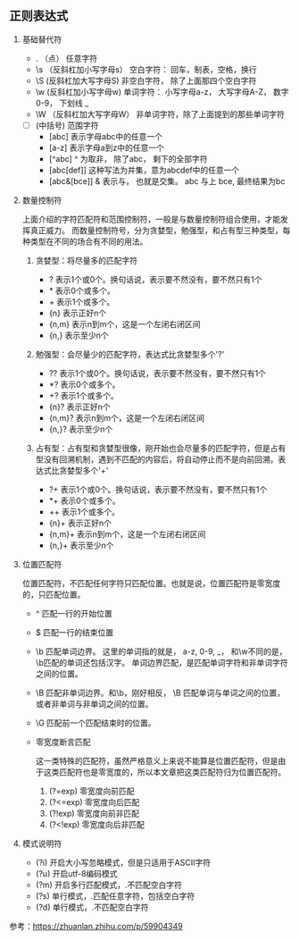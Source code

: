 ## 正则表达式

1. 基础替代符

    * . （点） 任意字符
    * \s （反斜杠加小写字母s） 空白字符： 回车，制表，空格，换行
    * \S (反斜杠加大写字母S) 非空白字符， 除了上面那四个空白字符
    * \w (反斜杠加小写字母w) 单词字符： 小写字母a-z， 大写字母A-Z， 数字0-9， 下划线 _
    * \W （反斜杠加大写字母W） 非单词字符，除了上面提到的那些单词字符
    * [ ] (中括号) 范围字符
        * [abc] 表示字母abc中的任意一个
        * [a-z] 表示字母a到z中的任意一个
        * [^abc] ^ 为取非， 除了abc， 剩下的全部字符
        * [abc[def]] 这种写法为并集，意为abcdef中的任意一个
        * [abc&[bce]] & 表示与， 也就是交集。 abc 与上 bce, 最终结果为bc


2. 数量控制符

    上面介绍的字符匹配符和范围控制符，一般是与数量控制符组合使用，才能发挥真正威力。 而数量控制符号，分为贪婪型，勉强型，和占有型三种类型，每种类型在不同的场合有不同的用法。

    1. 贪婪型：将尽量多的匹配字符
        * ? 表示1个或0个。换句话说，表示要不然没有，要不然只有1个
        * \* 表示0个或多个。
        * \+ 表示1个或多个。
        * {n} 表示正好n个
        * {n,m} 表示n到m个，这是一个左闭右闭区间
        * {n,} 表示至少n个

    2. 勉强型：会尽量少的匹配字符，表达式比贪婪型多个'?'
        * ?? 表示1个或0个。换句话说，表示要不然没有，要不然只有1个
        * \*? 表示0个或多个。
        * \+? 表示1个或多个。
        * {n}? 表示正好n个
        * {n,m}? 表示n到m个，这是一个左闭右闭区间
        * {n,}? 表示至少n个

    3. 占有型：占有型和贪婪型很像，刚开始也会尽量多的匹配字符，但是占有型没有回溯机制，遇到不匹配的内容后，将自动停止而不是向前回溯。表达式比贪婪型多个'+'
        * ?+ 表示1个或0个。换句话说，表示要不然没有，要不然只有1个
        * \*+ 表示0个或多个。
        * \++ 表示1个或多个。
        * {n}+ 表示正好n个
        * {n,m}+ 表示n到m个，这是一个左闭右闭区间
        * {n,}+ 表示至少n个

3. 位置匹配符

    位置匹配符，不匹配任何字符只匹配位置。也就是说，位置匹配符是零宽度的，只匹配位置。

    * ^ 匹配一行的开始位置
    * $ 匹配一行的结束位置
    * \b 匹配单词边界。 这里的单词指的就是， a-z, 0-9, _， 和\w不同的是，\b匹配的单词还包括汉字。 单词边界匹配，是匹配单词字符和非单词字符之间的位置。
    * \B 匹配非单词边界。和\b，刚好相反， \B 匹配单词与单词之间的位置，或者非单词与非单词之间的位置。
    * \G 匹配前一个匹配结束时的位置。

    * 零宽度断言匹配

        这一类特殊的匹配符，虽然严格意义上来说不能算是位置匹配符，但是由于这类匹配符也是零宽度的，所以本文章把这类匹配符归为位置匹配符。

        1. (?=exp) 零宽度向前匹配
        2. (?<=exp) 零宽度向后匹配
        3. (?!exp) 零宽度向前非匹配
        4. (?<!exp) 零宽度向后非匹配

4. 模式说明符

    * (?i) 开启大小写忽略模式，但是只适用于ASCII字符
    * (?u) 开启utf-8编码模式
    * (?m) 开启多行匹配模式，.不匹配空白字符
    * (?s) 单行模式，.匹配任意字符，包括空白字符
    * (?d) 单行模式，.不匹配空白字符

参考：https://zhuanlan.zhihu.com/p/59904349